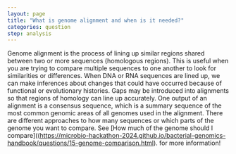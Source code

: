```yaml
---
layout: page
title: "What is genome alignment and when is it needed?"
categories: question
step: analysis
---
```


Genome alignment is the process of lining up similar regions shared between two or more sequences (homologous regions). This is useful when you are trying to compare multiple sequences to one another to look for similarities or differences. When DNA or RNA sequences are lined up, we can make inferences about changes that could have occurred because of functional or evolutionary histories. Gaps may be introduced into alignments so that regions of homology can line up accurately. One output of an alignment is a consensus sequence, which is a summary sequence of the most common genomic areas of all genomes used in the alignment. There are different approaches to how many sequences or which parts of the genome you want to compare. See [How much of the genome should I compare]((https://microbio-hackathon-2024.github.io/bacterial-genomics-handbook/questions/15-genome-comparison.html). for more information! 
